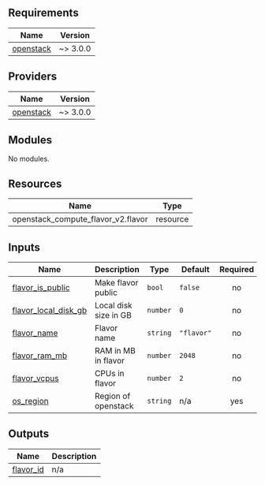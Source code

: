 <!-- BEGIN_TF_DOCS -->
## Requirements

| Name | Version |
|------|---------|
| <a name="requirement_openstack"></a> [openstack](#requirement\_openstack) | ~> 3.0.0 |

## Providers

| Name | Version |
|------|---------|
| <a name="provider_openstack"></a> [openstack](#provider\_openstack) | ~> 3.0.0 |

## Modules

No modules.

## Resources

| Name | Type |
|------|------|
| openstack_compute_flavor_v2.flavor | resource |

## Inputs

| Name | Description | Type | Default | Required |
|------|-------------|------|---------|:--------:|
| <a name="input_flavor_is_public"></a> [flavor\_is\_public](#input\_flavor\_is\_public) | Make flavor public | `bool` | `false` | no |
| <a name="input_flavor_local_disk_gb"></a> [flavor\_local\_disk\_gb](#input\_flavor\_local\_disk\_gb) | Local disk size in GB | `number` | `0` | no |
| <a name="input_flavor_name"></a> [flavor\_name](#input\_flavor\_name) | Flavor name | `string` | `"flavor"` | no |
| <a name="input_flavor_ram_mb"></a> [flavor\_ram\_mb](#input\_flavor\_ram\_mb) | RAM in MB in flavor | `number` | `2048` | no |
| <a name="input_flavor_vcpus"></a> [flavor\_vcpus](#input\_flavor\_vcpus) | CPUs in flavor | `number` | `2` | no |
| <a name="input_os_region"></a> [os\_region](#input\_os\_region) | Region of openstack | `string` | n/a | yes |

## Outputs

| Name | Description |
|------|-------------|
| <a name="output_flavor_id"></a> [flavor\_id](#output\_flavor\_id) | n/a |
<!-- END_TF_DOCS -->